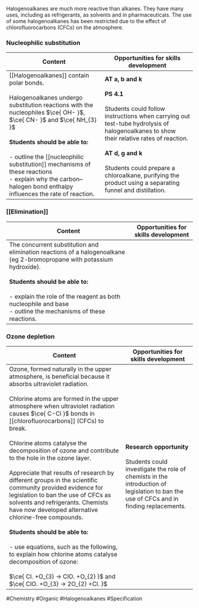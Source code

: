 Halogenoalkanes are much more reactive than alkanes. They have many uses, including as refrigerants, as solvents and in pharmaceuticals. The use of some halogenoalkanes has been restricted due to the effect of chlorofluorocarbons (CFCs) on the atmosphere.

### Nucleophilic substitution

| Content                                                                                                                                                                                                                                                                                                                                                                        | Opportunities for skills development                                                                                                                                                                                                                                                                                       |
| ------------------------------------------------------------------------------------------------------------------------------------------------------------------------------------------------------------------------------------------------------------------------------------------------------------------------------------------------------------------------------ | -------------------------------------------------------------------------------------------------------------------------------------------------------------------------------------------------------------------------------------------------------------------------------------------------------------------------- |
| [[Halogenoalkanes]] contain polar bonds.<br><br>Halogenoalkanes undergo substitution reactions with the nucleophiles $\ce{ OH- }$, $\ce{ CN- }$ and $\ce{ NH_{3} }$<br><br>**Students should be able to:**<br><br>- outline the [[nucleophilic substitution]] mechanisms of these reactions<br>- explain why the carbon–halogen bond enthalpy influences the rate of reaction. | **AT a, b and k**<br><br>**PS 4.1**<br><br>Students could follow instructions when carrying out test-tube hydrolysis of halogenoalkanes to show their relative rates of reaction.<br><br>**AT d, g and k**<br><br>Students could prepare a chloroalkane, purifying the product using a separating funnel and distillation. |

### [[Elimination]]

| Content                                                                                                                                                                                                                                                                              | Opportunities for skills development |
| ------------------------------------------------------------------------------------------------------------------------------------------------------------------------------------------------------------------------------------------------------------------------------------ | ------------------------------------ |
| The concurrent substitution and elimination reactions of a halogenoalkane (eg 2-bromopropane with potassium hydroxide).<br><br>**Students should be able to:**<br><br>- explain the role of the reagent as both nucleophile and base<br>- outline the mechanisms of these reactions. |                                      |

### Ozone depletion

| Content                                                                                                                                                                                                                                                                                                                                                                                                                                                                                                                                                                                                                                                                                                                                                                                                                                                                    | Opportunities for skills development                                                                                                                                   |
| -------------------------------------------------------------------------------------------------------------------------------------------------------------------------------------------------------------------------------------------------------------------------------------------------------------------------------------------------------------------------------------------------------------------------------------------------------------------------------------------------------------------------------------------------------------------------------------------------------------------------------------------------------------------------------------------------------------------------------------------------------------------------------------------------------------------------------------------------------------------------- | ---------------------------------------------------------------------------------------------------------------------------------------------------------------------- |
| Ozone, formed naturally in the upper atmosphere, is beneficial because it absorbs ultraviolet radiation.<br><br>Chlorine atoms are formed in the upper atmosphere when ultraviolet radiation causes $\ce{ C-Cl }$ bonds in [[chlorofluorocarbons]] (CFCs) to break.<br><br>Chlorine atoms catalyse the decomposition of ozone and contribute to the hole in the ozone layer.<br><br>Appreciate that results of research by different groups in the scientific community provided evidence for legislation to ban the use of CFCs as solvents and refrigerants. Chemists have now developed alternative chlorine-free compounds.<br><br>**Students should be able to:**<br><br>- use equations, such as the following, to explain how chlorine atoms catalyse decomposition of ozone:<br><br>$\ce{ Cl. +O_{3} -> ClO. +O_{2} }$ and $\ce{ ClO. +O_{3} -> 2O_{2} +Cl. }$<br> | **Research opportunity**<br><br>Students could investigate the role of chemists in the introduction of legislation to ban the use of CFCs and in finding replacements. |

#Chemistry #Organic #Halogenoalkanes #Specification